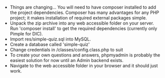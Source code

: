 * Things are changing...
 You will need to have composer installed to add the project dependencies.
 Composer has many advantages for any PHP project; it makes installation of required external packages simple.
* Unpack the zip archive into any web accessible folder on your server.
 Run 'composer install' to get the required dependencies (currently only Pimple for DIC).
* Import res/simple-quiz.sql into MySQL.
* Create a database called 'simple-quiz'
* Change credentials in /classes/config.class.php to suit
* To create your own questions and answers, phpmyadmin is probably the easiest solution for now until an Admin backend exists.
* Navigate to the web accessible folder in your browser and it should just work.
